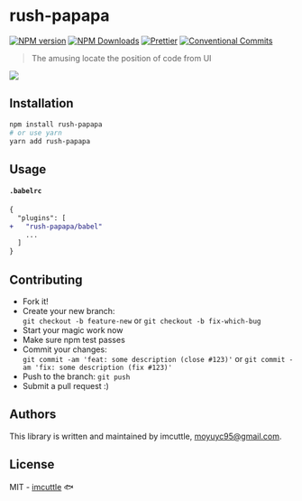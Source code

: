 # rush-papapa

<!--[![Build status](https://img.shields.io/travis/imcuttle/rush-papapa/master.svg?style=flat-square)](https://travis-ci.org/imcuttle/rush-papapa)
[![Test coverage](https://img.shields.io/codecov/c/github/imcuttle/rush-papapa.svg?style=flat-square)](https://codecov.io/github/imcuttle/rush-papapa?branch=master)-->

[![NPM version](https://img.shields.io/npm/v/rush-papapa.svg?style=flat-square)](https://www.npmjs.com/package/rush-papapa)
[![NPM Downloads](https://img.shields.io/npm/dm/rush-papapa.svg?style=flat-square&maxAge=43200)](https://www.npmjs.com/package/rush-papapa)
[![Prettier](https://img.shields.io/badge/code_style-prettier-ff69b4.svg?style=flat-square)](https://prettier.io/)
[![Conventional Commits](https://img.shields.io/badge/Conventional%20Commits-1.0.0-yellow.svg?style=flat-square)](https://conventionalcommits.org)

> The amusing locate the position of code from UI

<img align="center" src="https://i.loli.net/2018/12/15/5c146d5ca7cb4.gif"/>

## Installation

```bash
npm install rush-papapa
# or use yarn
yarn add rush-papapa
```

## Usage

#### `.babelrc`

```diff
{
  "plugins": [
+   "rush-papapa/babel"
    ...
  ]
}
```

## Contributing

- Fork it!
- Create your new branch:  
  `git checkout -b feature-new` or `git checkout -b fix-which-bug`
- Start your magic work now
- Make sure npm test passes
- Commit your changes:  
  `git commit -am 'feat: some description (close #123)'` or `git commit -am 'fix: some description (fix #123)'`
- Push to the branch: `git push`
- Submit a pull request :)

## Authors

This library is written and maintained by imcuttle, <a href="mailto:moyuyc95@gmail.com">moyuyc95@gmail.com</a>.

## License

MIT - [imcuttle](https://github.com/imcuttle) 🐟
